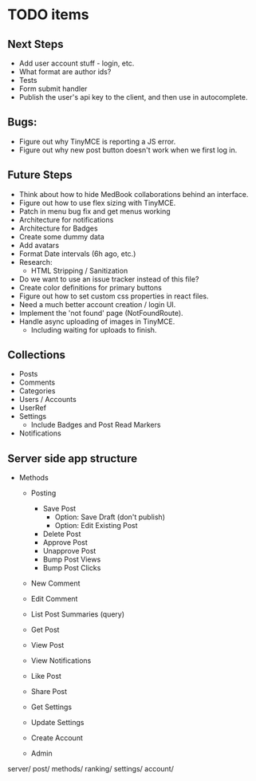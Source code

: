 # TODO items

## Next Steps

* Add user account stuff - login, etc.
* What format are author ids?
* Tests
* Form submit handler
* Publish the user's api key to the client, and then use in autocomplete.

## Bugs:

* Figure out why TinyMCE is reporting a JS error.
* Figure out why new post button doesn't work when we first log in.

## Future Steps

* Think about how to hide MedBook collaborations behind an interface.
* Figure out how to use flex sizing with TinyMCE.
* Patch in menu bug fix and get menus working
* Architecture for notifications
* Architecture for Badges
* Create some dummy data
* Add avatars
* Format Date intervals (6h ago, etc.)
* Research:
  * HTML Stripping / Sanitization
* Do we want to use an issue tracker instead of this file?
* Create color definitions for primary buttons
* Figure out how to set custom css properties in react files.
* Need a much better account creation / login UI.
* Implement the 'not found' page (NotFoundRoute).
* Handle async uploading of images in TinyMCE.
  * Including waiting for uploads to finish.

## Collections

* Posts
* Comments
* Categories
* Users / Accounts
* UserRef
* Settings
  * Include Badges and Post Read Markers
* Notifications

## Server side app structure

* Methods
  * Posting
    * Save Post
      * Option: Save Draft (don't publish)
      * Option: Edit Existing Post
    * Delete Post
    * Approve Post
    * Unapprove Post
    * Bump Post Views
    * Bump Post Clicks

  * New Comment
  * Edit Comment
  * List Post Summaries (query)
  * Get Post
  * View Post
  * View Notifications
  * Like Post
  * Share Post
  * Get Settings
  * Update Settings
  * Create Account
  * Admin

server/
  post/
    methods/
  ranking/
  settings/
  account/
